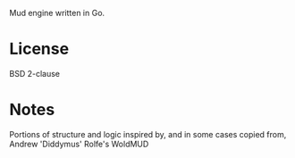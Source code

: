 Mud engine written in Go.

# License #
BSD 2-clause

# Notes #
Portions of structure and logic inspired by, and in some cases copied from, Andrew 'Diddymus' Rolfe's WoldMUD
